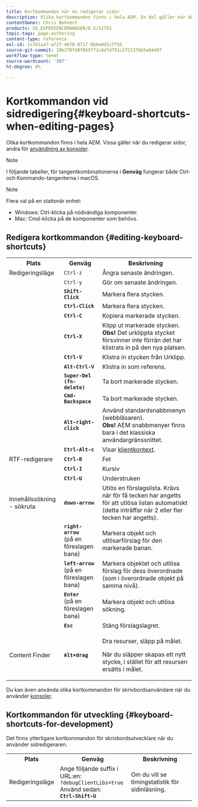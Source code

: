 ```yaml
---
title: Kortkommandon när du redigerar sidor
description: Olika kortkommandon finns i hela AEM. En del gäller när du redigerar sidor, andra när du använder konsoler.
contentOwner: Chris Bohnert
products: SG_EXPERIENCEMANAGER/6.5/SITES
topic-tags: page-authoring
content-type: reference
exl-id: 1c761aa7-a72f-46f0-8717-0b6e0d1cff55
source-git-commit: 10b370fd8f855f71c6d7d791c272137bb5e04d97
workflow-type: tm+mt
source-wordcount: '307'
ht-degree: 0%

---
```


# Kortkommandon vid sidredigering{#keyboard-shortcuts-when-editing-pages}

Olika kortkommandon finns i hela AEM. Vissa gäller när du redigerar sidor, andra för [användning av konsoler](/help/sites-classic-ui-authoring/author-env-keyboard-shortcuts.md).

>[!NOTE]
>
>I följande tabeller, för tangentkombinationerna i **Genväg** fungerar både Ctrl- och Kommando-tangenterna i macOS.

>[!NOTE]
>
>Flera val på en stationär enhet:
>
>* Windows: Ctrl-klicka på nödvändiga komponenter.
>* Mac: Cmd-klicka på de komponenter som behövs.
>

## Redigera kortkommandon {#editing-keyboard-shortcuts}

<table>
 <tbody>
  <tr>
   <th>Plats</th>
   <th>Genväg</th>
   <th>Beskrivning</th>
  </tr>
  <tr>
   <td>Redigeringsläge</td>
   <td><code>Ctrl-z</code></td>
   <td>Ångra senaste ändringen.</td>
  </tr>
  <tr>
   <td> </td>
   <td><code>Ctrl-y</code></td>
   <td>Gör om senaste ändringen.</td>
  </tr>
  <tr>
   <td> </td>
   <td><strong><code>Shift-Click</code></strong></td>
   <td>Markera flera stycken.</td>
  </tr>
  <tr>
   <td> </td>
   <td><strong><code>Ctrl-Click</code></strong></td>
   <td>Markera flera stycken.</td>
  </tr>
  <tr>
   <td> </td>
   <td><strong><code>Ctrl-C</code></strong></td>
   <td>Kopiera markerade stycken.</td>
  </tr>
  <tr>
   <td> </td>
   <td><strong><code>Ctrl-X</code></strong></td>
   <td>Klipp ut markerade stycken.<strong><br /> Obs!</strong> Det urklippta stycket försvinner inte förrän det har klistrats in på den nya platsen.</td>
  </tr>
  <tr>
   <td> </td>
   <td><strong><code>Ctrl-V</code></strong></td>
   <td>Klistra in stycken från Urklipp.</td>
  </tr>
  <tr>
   <td> </td>
   <td><strong><code>Alt-Ctrl-V</code></strong></td>
   <td>Klistra in som referens.</td>
  </tr>
  <tr>
   <td> </td>
   <td><strong><code>Super-Del (fn-delete)</code></strong></td>
   <td>Ta bort markerade stycken.</td>
  </tr>
  <tr>
   <td> </td>
   <td><strong><code>Cmd-Backspace</code></strong></td>
   <td>Ta bort markerade stycken.</td>
  </tr>
  <tr>
   <td> </td>
   <td><strong><code>Alt-right-click</code></strong></td>
   <td>Använd standardsnabbmenyn (webbläsaren).<br /> <strong>Obs!</strong> AEM snabbmenyer finns bara i det klassiska användargränssnittet.</td>
  </tr>
  <tr>
   <td> </td>
   <td><strong><code>Ctrl-Alt-c</code></strong></td>
   <td>Visar <a href="/help/sites-administering/client-context.md">klientkontext</a>.</td>
  </tr>
  <tr>
   <td>RTF-redigerare<br /> </td>
   <td><strong><code>Ctrl-B</code></strong><br /> </td>
   <td>Fet</td>
  </tr>
  <tr>
   <td> </td>
   <td><strong><code>Ctrl-I</code></strong><br /> </td>
   <td>Kursiv<br /> </td>
  </tr>
  <tr>
   <td> </td>
   <td><strong><code>Ctrl-U</code></strong><br /> </td>
   <td>Understruken</td>
  </tr>
  <tr>
   <td>Innehållssökning - sökruta</td>
   <td><strong><code>down-arrow</code></strong></td>
   <td>Utlös en förslagslista. Krävs när för få tecken har angetts för att utlösa listan automatiskt (detta inträffar när 2 eller fler tecken har angetts).</td>
  </tr>
  <tr>
   <td> </td>
   <td><strong><code>right-arrow</code></strong><br /> (på en föreslagen bana)</td>
   <td>Markera objekt och utlösarförslag för den markerade banan.</td>
  </tr>
  <tr>
   <td> </td>
   <td><strong><code>left-arrow</code></strong><br /> (på en föreslagen bana)</td>
   <td>Markera objektet och utlösa förslag för dess överordnade (som i överordnade objekt på samma nivå).</td>
  </tr>
  <tr>
   <td> </td>
   <td><strong><code>Enter</code></strong><br /> (på en föreslagen bana)</td>
   <td>Markera objekt och utlösa sökning.</td>
  </tr>
  <tr>
   <td> </td>
   <td><strong><code>Esc</code></strong></td>
   <td>Stäng förslagslagret.</td>
  </tr>
  <tr>
   <td>Content Finder<br /> </td>
   <td><strong><code>Alt+drag</code></strong></td>
   <td><p>Dra resurser, släpp på målet.</p> <p>När du släpper skapas ett nytt stycke, i stället för att resursen ersätts i målet.</p> </td>
  </tr>
 </tbody>
</table>

Du kan även använda olika kortkommandon för skrivbordsanvändare när du använder [konsoler](/help/sites-classic-ui-authoring/author-env-keyboard-shortcuts.md).

## Kortkommandon för utveckling {#keyboard-shortcuts-for-development}

Det finns ytterligare kortkommandon för skrivbordsutvecklare när du använder sidredigeraren.

<table>
 <tbody>
  <tr>
   <th>Plats</th>
   <th>Genväg</th>
   <th>Beskrivning</th>
  </tr>
  <tr>
   <td>Redigeringsläge</td>
   <td>Ange följande suffix i URL:en:<br /> <code>?debugClientLibs=true</code><br /> Använd sedan:<br /> <strong><code>Ctrl-Shift-U</code></strong></td>
   <td>Om du vill se timingstatistik för sidinläsning.</td>
  </tr>
 </tbody>
</table>

